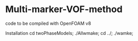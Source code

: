 # Multi-marker-VOF-method
code to be compiled with OpenFOAM v8

Installation
cd twoPhaseModels; ./Allwmake; cd ../; ./wamke;


